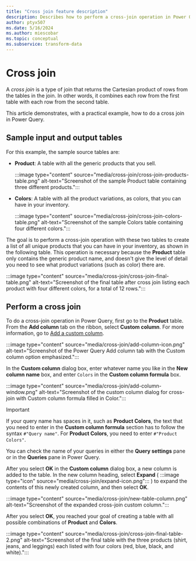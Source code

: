 ```yaml
---
title: "Cross join feature description"
description: Describes how to perform a cross-join operation in Power Query using sample product and color tables. 
author: ptyx507
ms.date: 5/16/2024
ms.author: miescobar
ms.topic: conceptual
ms.subservice: transform-data
---
```


# Cross join

A *cross join* is a type of join that returns the Cartesian product of rows from the tables in the join. In other words, it combines each row from the first table with each row from the second table.

This article demonstrates, with a practical example, how to do a cross join in Power Query.

## Sample input and output tables

For this example, the sample source tables are:

* **Product**: A table with all the generic products that you sell.

   :::image type="content" source="media/cross-join/cross-join-products-table.png" alt-text="Screenshot of the sample Product table containing three different products.":::

* **Colors**: A table with all the product variations, as colors, that you can have in your inventory.

   :::image type="content" source="media/cross-join/cross-join-colors-table.png" alt-text="Screenshot of the sample Colors table containing four different colors.":::

The goal is to perform a cross-join operation with these two tables to create a list of all unique products that you can have in your inventory, as shown in the following table. This operation is necessary because the **Product** table only contains the generic product name, and doesn't give the level of detail you need to see what product variations (such as color) there are.

:::image type="content" source="media/cross-join/cross-join-final-table.png" alt-text="Screenshot of the final table after cross join listing each product with four different colors, for a total of 12 rows.":::

## Perform a cross join

To do a cross-join operation in Power Query, first go to the **Product** table. From the **Add column** tab on the ribbon, select **Custom column**. For more information, go to [Add a custom column](add-custom-column.md).

:::image type="content" source="media/cross-join/add-column-icon.png" alt-text="Screenshot of the Power Query Add column tab with the Custom column option emphasized.":::

In the **Custom column** dialog box, enter whatever name you like in the **New column name** box, and enter `Colors` in the **Custom column formula** box.

:::image type="content" source="media/cross-join/add-column-window.png" alt-text="Screenshot of the custom column dialog for cross-join with Custom column formula filled in Color.":::

> [!IMPORTANT]
>If your query name has spaces in it, such as **Product Colors**, the text that you need to enter in the **Custom column formula** section has to follow the syntax `#"Query name"`. For **Product Colors**, you need to enter `#"Product Colors"`.
>
>You can check the name of your queries in either the **Query settings** pane or in the **Queries** pane in Power Query.

After you select **OK** in the **Custom column** dialog box, a new column is added to the table. In the new column heading, select **Expand** ( :::image type="icon" source="media/cross-join/expand-icon.png"::: ) to expand the contents of this newly created column, and then select **OK**.

:::image type="content" source="media/cross-join/new-table-column.png" alt-text="Screenshot of the expanded cross-join custom column.":::

After you select **OK**, you reached your goal of creating a table with all possible combinations of **Product** and **Colors**.

:::image type="content" source="media/cross-join/cross-join-final-table-2.png" alt-text="Screenshot of the final table with the three products (shirt, jeans, and leggings) each listed with four colors (red, blue, black, and white).":::
